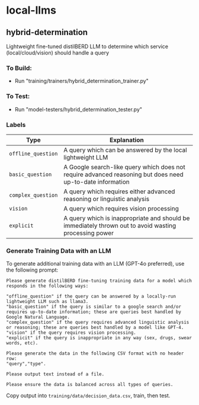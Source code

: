 # local-llms

## hybrid-determination
Lightweight fine-tuned distilBERD LLM to determine which service (local/cloud/vision) should handle a query
### To Build:
- Run "training/trainers/hybrid_determination_trainer.py"
### To Test:
- Run "model-testers/hybrid_determination_tester.py"
### Labels
| Type               | Explanation                                                                                               |
|--------------------|-----------------------------------------------------------------------------------------------------------|
| `offline_question` | A query which can be answered by the local lightweight LLM                                                |
| `basic_question`   | A Google search-like query which does not require advanced reasoning but does need up-to-date information |
| `complex_question` | A query which requires either advanced reasoning or linguistic analysis                                   |
| `vision`           | A query which requires vision processing                                                                  |
| `explicit`         | A query which is inappropriate and should be immediately thrown out to avoid wasting processing power     |

### Generate Training Data with an LLM
To generate additional training data with an LLM (GPT-4o preferred), use the following prompt:
```
Please generate distilBERD fine-tuning training data for a model which responds in the following ways:

"offline_question" if the query can be answered by a locally-run lightweight LLM such as llama3.
"basic_question" if the query is similar to a google search and/or requires up-to-date information; these are queries best handled by Google Natural Language.
"complex_question" if the query requires advanced linguistic analysis or reasoning; these are queries best handled by a model like GPT-4.
"vision" if the query requires vision processing.
"explicit" if the query is inappropriate in any way (sex, drugs, swear words, etc).

Please generate the data in the following CSV format with no header row:
"query","type".

Please output text instead of a file.

Please ensure the data is balanced across all types of queries.
```
Copy output into `training/data/decision_data.csv`, train, then test.
